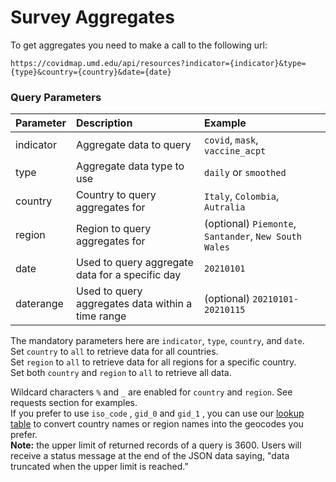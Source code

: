 # Survey Aggregates

To get aggregates you need to make a call to the following url:

`https://covidmap.umd.edu/api/resources?indicator={indicator}&type={type}&country={country}&date={date}`

### Query Parameters

| Parameter    | Description                                       | Example |
|:-------------|:--------------------------------------------------|:--------|
| indicator    | Aggregate data to query                           | `covid`, `mask`, `vaccine_acpt`    |
| type         | Aggregate data type to use                        | `daily` or `smoothed`    |
| country      | Country to query aggregates for                   | `Italy`, `Colombia`, `Autralia`     |
| region       | Region to query aggregates for                    | (optional) `Piemonte`, `Santander`, `New South Wales`    |
| date         | Used to query aggregate data for a specific day   | `20210101`    |
| daterange    | Used to query aggregates data within a time range | (optional) `20210101-20210115`    |

The mandatory parameters here are `indicator`, `type`, `country`, and `date`.  
Set `country` to `all` to retrieve data for all countries.  
Set `region` to `all` to retrieve data for all regions for a specific country.  
Set both `country` and `region` to `all` to retrieve all data.  

Wildcard characters `%` and `_` are enabled for `country` and `region`. See requests section for examples.  
If you prefer to use `iso_code` , `gid_0` and `gid_1` , you can use our [lookup table](https://covidmap.umd.edu/country_region_codes.csv) to convert country names or region names into the geocodes you prefer.  
**Note:** the upper limit of returned records of a query is 3600. Users will receive a status message at the end of the JSON data saying, "data truncated when the upper limit is reached."